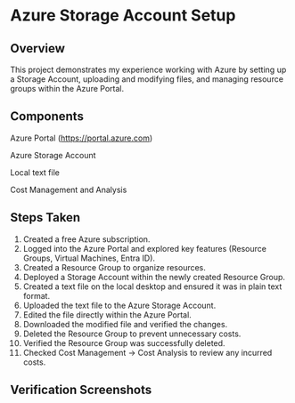 # Azure Storage Account Setup

## Overview

This project demonstrates my experience working with Azure by setting up a Storage Account, uploading and modifying files, and managing resource groups within the Azure Portal.

## Components

Azure Portal (https://portal.azure.com)

Azure Storage Account

Local text file

Cost Management and Analysis

## Steps Taken

1. Created a free Azure subscription.
2. Logged into the Azure Portal and explored key features (Resource Groups, Virtual Machines, Entra ID).
3. Created a Resource Group to organize resources.
4. Deployed a Storage Account within the newly created Resource Group.
5. Created a text file on the local desktop and ensured it was in plain text format.
6. Uploaded the text file to the Azure Storage Account.
7. Edited the file directly within the Azure Portal.
8. Downloaded the modified file and verified the changes.
9. Deleted the Resource Group to prevent unnecessary costs.
10. Verified the Resource Group was successfully deleted.
11. Checked Cost Management -> Cost Analysis to review any incurred costs.

## Verification Screenshots

